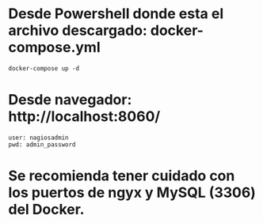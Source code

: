 # Desde Powershell donde esta el archivo descargado: docker-compose.yml
	docker-compose up -d

# Desde navegador: http://localhost:8060/
	user: nagiosadmin
	pwd: admin_password

# Se recomienda tener cuidado con los puertos de ngyx y MySQL (3306) del Docker.
